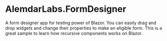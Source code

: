 # AlemdarLabs.FormDesigner
A form designer app for testing power of Blazor. You can easily drag and drop widgets and change their properties to make an eligible form. This is a great sample to learn how recursive components works on Blazor.
